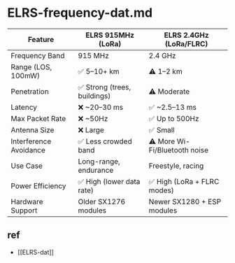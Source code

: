 
# ELRS-frequency-dat.md

| Feature             | ELRS 915MHz (LoRa)          | ELRS 2.4GHz (LoRa/FLRC)      |
|---------------------|-----------------------------|------------------------------|
| Frequency Band      | 915 MHz                     | 2.4 GHz                      |
| Range (LOS, 100mW)  | ✅ 5–10+ km                  | ⚠️ 1–2 km                    |
| Penetration         | ✅ Strong (trees, buildings) | ⚠️ Moderate                  |
| Latency             | ❌ ~20–30 ms                 | ✅ ~2.5–13 ms                |
| Max Packet Rate     | ❌ ~50Hz                     | ✅ Up to 500Hz              |
| Antenna Size        | ❌ Large                     | ✅ Small                     |
| Interference Avoidance | ✅ Less crowded band      | ⚠️ More Wi-Fi/Bluetooth noise |
| Use Case            | Long-range, endurance        | Freestyle, racing            |
| Power Efficiency    | ✅ High (lower data rate)    | ✅ High (LoRa + FLRC modes)  |
| Hardware Support    | Older SX1276 modules         | Newer SX1280 + ESP modules   |


## ref 

- [[ELRS-dat]]